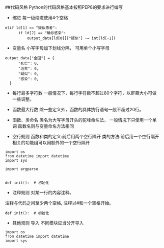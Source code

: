 ##代码风格
Python的代码风格基本按照PEP8的要求进行编写

- 缩进
每一级缩进使用4个空格
```
elif ld[1] == "疑似患者":
      if ld[2] == "确诊感染":
          output_data[ld[0]]["疑似"] -= int(ld[-1])
```
- 变量名
小写字母加下划线分隔， 可用单个小写字母
```
output_data["全国"] = {
      "死亡": 0,
      "治愈": 0,
      "疑似": 0,
      "感染": 0,
  }
```
- 每行最多字符数
一般情况下，每行字符数不超过80个字符，以屏幕大小可做一些调整。

- 函数最大行数
除一些定义外，函数的具体执行语句一般不超过20行。

- 函数、类命名
类名为大写字母开头的驼峰命名法， 一般情况下只使用一个单词
函数名则与变量命名方法相同

- 空行规则
函数和类的定义:前后用两个空行隔开
类的方法:前后用一个空行隔开
相关的功能组可以用额外的一个空行隔开

```
import os
from datetime import datetime
import sys

import argparse


def init():  # 初始化
```

- 注释规则
对某一行的内容注释。

注释与代码之间至少两个空格, 注释以#和一个空格开始。
```
def init():  # 初始化
```

- 其他规则
导入 不同模块应当分开导入
```
import os
from datetime import datetime
import sys
```






















